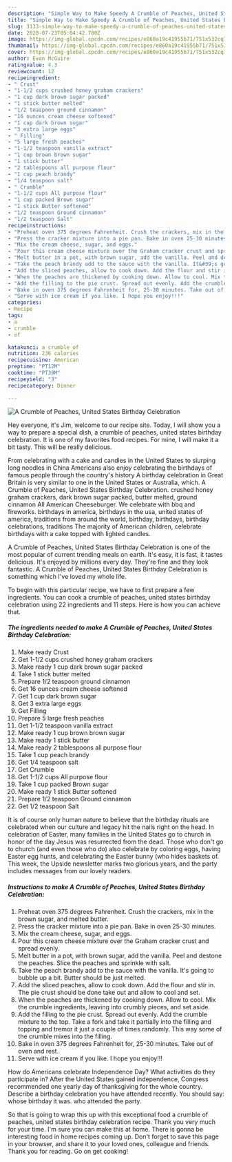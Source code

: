 ```yaml
---
description: "Simple Way to Make Speedy A Crumble of Peaches, United States Birthday Celebration"
title: "Simple Way to Make Speedy A Crumble of Peaches, United States Birthday Celebration"
slug: 3133-simple-way-to-make-speedy-a-crumble-of-peaches-united-states-birthday-celebration
date: 2020-07-23T05:04:42.780Z
image: https://img-global.cpcdn.com/recipes/e860a19c41955b71/751x532cq70/a-crumble-of-peaches-united-states-birthday-celebration-recipe-main-photo.jpg
thumbnail: https://img-global.cpcdn.com/recipes/e860a19c41955b71/751x532cq70/a-crumble-of-peaches-united-states-birthday-celebration-recipe-main-photo.jpg
cover: https://img-global.cpcdn.com/recipes/e860a19c41955b71/751x532cq70/a-crumble-of-peaches-united-states-birthday-celebration-recipe-main-photo.jpg
author: Evan McGuire
ratingvalue: 4.3
reviewcount: 12
recipeingredient:
- " Crust"
- "1-1/2 cups crushed honey graham crackers"
- "1 cup dark brown sugar packed"
- "1 stick butter melted"
- "1/2 teaspoon ground cinnamon"
- "16 ounces cream cheese softened"
- "1 cup dark brown sugar"
- "3 extra large eggs"
- " Filling"
- "5 large fresh peaches"
- "1-1/2 teaspoon vanilla extract"
- "1 cup brown brown sugar"
- "1 stick butter"
- "2 tablespoons all purpose flour"
- "1 cup peach brandy"
- "1/4 teaspoon salt"
- " Crumble"
- "1-1/2 cups All purpose flour"
- "1 cup packed Brown sugar"
- "1 stick Butter softened"
- "1/2 teaspoon Ground cinnamon"
- "1/2 teaspoon Salt"
recipeinstructions:
- "Preheat oven 375 degrees Fahrenheit. Crush the crackers, mix in the brown sugar, and melted butter."
- "Press the cracker mixture into a pie pan. Bake in oven 25-30 minutes."
- "Mix the cream cheese, sugar, and eggs."
- "Pour this cream cheese mixture over the Graham cracker crust and spread evenly."
- "Melt butter in a pot, with brown sugar, add the vanilla. Peel and destone the peaches. Slice the peaches and sprinkle with salt."
- "Take the peach brandy add to the sauce with the vanilla. It&#39;s going to bubble up a bit. Butter should be just melted."
- "Add the sliced peaches, allow to cook down. Add the flour and stir in. The pie crust should be done take out and allow to cool and set."
- "When the peaches are thickened by cooking down. Allow to cool. Mix the crumble ingredients, leaving into crumbly pieces, and set aside."
- "Add the filling to the pie crust. Spread out evenly. Add the crumble mixture to the top. Take a fork and take it partially into the filling and topping and tremor it just a couple of times randomly. This way some of the crumble mixes into the filling."
- "Bake in oven 375 degrees Fahrenheit for, 25-30 minutes. Take out of oven and rest."
- "Serve with ice cream if you like. I hope you enjoy!!!"
categories:
- Recipe
tags:
- a
- crumble
- of

katakunci: a crumble of 
nutrition: 236 calories
recipecuisine: American
preptime: "PT12M"
cooktime: "PT39M"
recipeyield: "3"
recipecategory: Dinner

---
```



![A Crumble of Peaches, United States Birthday Celebration](https://img-global.cpcdn.com/recipes/e860a19c41955b71/751x532cq70/a-crumble-of-peaches-united-states-birthday-celebration-recipe-main-photo.jpg)

Hey everyone, it's Jim, welcome to our recipe site. Today, I will show you a way to prepare a special dish, a crumble of peaches, united states birthday celebration. It is one of my favorites food recipes. For mine, I will make it a bit tasty. This will be really delicious.

From celebrating with a cake and candles in the United States to slurping long noodles in China Americans also enjoy celebrating the birthdays of famous people through the country&#39;s history A birthday celebration in Great Britain is very similar to one in the United States or Australia, which. A Crumble of Peaches, United States Birthday Celebration. crushed honey graham crackers, dark brown sugar packed, butter melted, ground cinnamon All American Cheeseburger. We celebrate with bbq and fireworks. birthdays in america, birthdays in the usa, united states of america, traditions from around the world, birthday, birthdays, birthday celebrations, traditions The majority of American children, celebrate birthdays with a cake topped with lighted candles.

A Crumble of Peaches, United States Birthday Celebration is one of the most popular of current trending meals on earth. It's easy, it is fast, it tastes delicious. It's enjoyed by millions every day. They're fine and they look fantastic. A Crumble of Peaches, United States Birthday Celebration is something which I've loved my whole life.


To begin with this particular recipe, we have to first prepare a few ingredients. You can cook a crumble of peaches, united states birthday celebration using 22 ingredients and 11 steps. Here is how you can achieve that.

<!--inarticleads1-->

##### The ingredients needed to make A Crumble of Peaches, United States Birthday Celebration:

1. Make ready  Crust
1. Get 1-1/2 cups crushed honey graham crackers
1. Make ready 1 cup dark brown sugar packed
1. Take 1 stick butter melted
1. Prepare 1/2 teaspoon ground cinnamon
1. Get 16 ounces cream cheese softened
1. Get 1 cup dark brown sugar
1. Get 3 extra large eggs
1. Get  Filling
1. Prepare 5 large fresh peaches
1. Get 1-1/2 teaspoon vanilla extract
1. Make ready 1 cup brown brown sugar
1. Make ready 1 stick butter
1. Make ready 2 tablespoons all purpose flour
1. Take 1 cup peach brandy
1. Get 1/4 teaspoon salt
1. Get  Crumble
1. Get 1-1/2 cups All purpose flour
1. Take 1 cup packed Brown sugar
1. Make ready 1 stick Butter softened
1. Prepare 1/2 teaspoon Ground cinnamon
1. Get 1/2 teaspoon Salt


It is of course only human nature to believe that the birthday rituals are celebrated when our culture and legacy hit the nails right on the head. In celebration of Easter, many families in the United States go to church in honor of the day Jesus was resurrected from the dead. Those who don&#39;t go to church (and even those who do) also celebrate by coloring eggs, having Easter egg hunts, and celebrating the Easter bunny (who hides baskets of. This week, the Upside newsletter marks two glorious years, and the party includes messages from our lovely readers. 

<!--inarticleads2-->

##### Instructions to make A Crumble of Peaches, United States Birthday Celebration:

1. Preheat oven 375 degrees Fahrenheit. Crush the crackers, mix in the brown sugar, and melted butter.
1. Press the cracker mixture into a pie pan. Bake in oven 25-30 minutes.
1. Mix the cream cheese, sugar, and eggs.
1. Pour this cream cheese mixture over the Graham cracker crust and spread evenly.
1. Melt butter in a pot, with brown sugar, add the vanilla. Peel and destone the peaches. Slice the peaches and sprinkle with salt.
1. Take the peach brandy add to the sauce with the vanilla. It&#39;s going to bubble up a bit. Butter should be just melted.
1. Add the sliced peaches, allow to cook down. Add the flour and stir in. The pie crust should be done take out and allow to cool and set.
1. When the peaches are thickened by cooking down. Allow to cool. Mix the crumble ingredients, leaving into crumbly pieces, and set aside.
1. Add the filling to the pie crust. Spread out evenly. Add the crumble mixture to the top. Take a fork and take it partially into the filling and topping and tremor it just a couple of times randomly. This way some of the crumble mixes into the filling.
1. Bake in oven 375 degrees Fahrenheit for, 25-30 minutes. Take out of oven and rest.
1. Serve with ice cream if you like. I hope you enjoy!!!


How do Americans celebrate Independence Day? What activities do they participate in? After the United States gained independence, Congress recommended one yearly day of thanksgiving for the whole country. Describe a birthday celebration you have attended recently. You should say: whose birthday it was. who attended the party. 

So that is going to wrap this up with this exceptional food a crumble of peaches, united states birthday celebration recipe. Thank you very much for your time. I'm sure you can make this at home. There is gonna be interesting food in home recipes coming up. Don't forget to save this page in your browser, and share it to your loved ones, colleague and friends. Thank you for reading. Go on get cooking!
